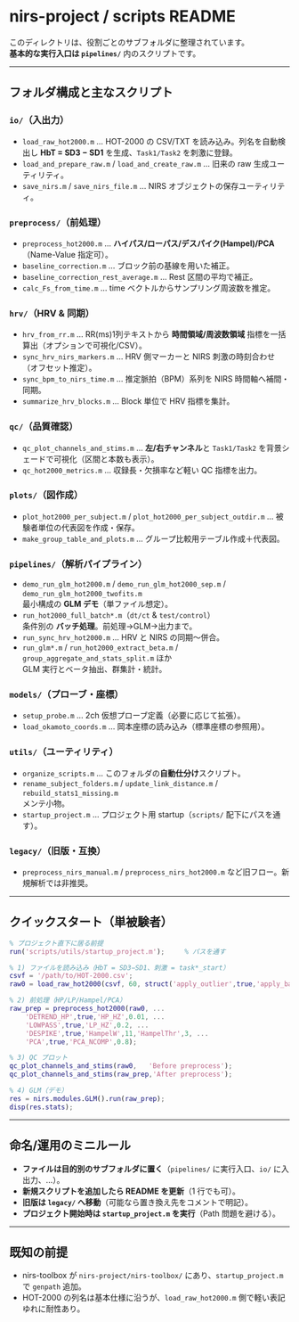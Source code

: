 # nirs-project / scripts README

このディレクトリは、役割ごとのサブフォルダに整理されています。  
**基本的な実行入口は `pipelines/`** 内のスクリプトです。

---

## フォルダ構成と主なスクリプト

### `io/`（入出力）
- `load_raw_hot2000.m` … HOT-2000 の CSV/TXT を読み込み。列名を自動検出し **HbT = SD3 − SD1** を生成、`Task1/Task2` を刺激に登録。
- `load_and_prepare_raw.m` / `load_and_create_raw.m` … 旧来の raw 生成ユーティリティ。
- `save_nirs.m` / `save_nirs_file.m` … NIRS オブジェクトの保存ユーティリティ。

### `preprocess/`（前処理）
- `preprocess_hot2000.m` … **ハイパス/ローパス/デスパイク(Hampel)/PCA**（Name-Value 指定可）。
- `baseline_correction.m` … ブロック前の基線を用いた補正。
- `baseline_correction_rest_average.m` … Rest 区間の平均で補正。
- `calc_Fs_from_time.m` … time ベクトルからサンプリング周波数を推定。

### `hrv/`（HRV & 同期）
- `hrv_from_rr.m` … RR(ms)1列テキストから **時間領域/周波数領域** 指標を一括算出（オプションで可視化/CSV）。
- `sync_hrv_nirs_markers.m` … HRV 側マーカーと NIRS 刺激の時刻合わせ（オフセット推定）。
- `sync_bpm_to_nirs_time.m` … 推定脈拍（BPM）系列を NIRS 時間軸へ補間・同期。
- `summarize_hrv_blocks.m` … Block 単位で HRV 指標を集計。

### `qc/`（品質確認）
- `qc_plot_channels_and_stims.m` … **左/右チャンネル**と `Task1/Task2` を背景シェードで可視化（区間と本数も表示）。
- `qc_hot2000_metrics.m` … 収録長・欠損率など軽い QC 指標を出力。

### `plots/`（図作成）
- `plot_hot2000_per_subject.m` / `plot_hot2000_per_subject_outdir.m` … 被験者単位の代表図を作成・保存。
- `make_group_table_and_plots.m` … グループ比較用テーブル作成＋代表図。

### `pipelines/`（解析パイプライン）
- `demo_run_glm_hot2000.m` / `demo_run_glm_hot2000_sep.m` / `demo_run_glm_hot2000_twofits.m`  
  最小構成の **GLM デモ**（単ファイル想定）。
- `run_hot2000_full_batch*.m`（`dt/ct` & `test/control`）  
  条件別の **バッチ処理**。前処理→GLM→出力まで。
- `run_sync_hrv_hot2000.m` … HRV と NIRS の同期〜併合。
- `run_glm*.m` / `run_hot2000_extract_beta.m` / `group_aggregate_and_stats_split.m` ほか  
  GLM 実行とベータ抽出、群集計・統計。

### `models/`（プローブ・座標）
- `setup_probe.m` … 2ch 仮想プローブ定義（必要に応じて拡張）。
- `load_okamoto_coords.m` … 岡本座標の読み込み（標準座標の参照用）。

### `utils/`（ユーティリティ）
- `organize_scripts.m` … このフォルダの**自動仕分け**スクリプト。
- `rename_subject_folders.m` / `update_link_distance.m` / `rebuild_stats1_missing.m`  
  メンテ小物。
- `startup_project.m` … プロジェクト用 startup（`scripts/` 配下にパスを通す）。

### `legacy/`（旧版・互換）
- `preprocess_nirs_manual.m` / `preprocess_nirs_hot2000.m` など旧フロー。新規解析では非推奨。

---

## クイックスタート（単被験者）

```matlab
% プロジェクト直下に居る前提
run('scripts/utils/startup_project.m');     % パスを通す

% 1) ファイルを読み込み（HbT = SD3−SD1、刺激 = task*_start）
csvf = '/path/to/HOT-2000.csv';
raw0 = load_raw_hot2000(csvf, 60, struct('apply_outlier',true,'apply_bandpass',false));

% 2) 前処理（HP/LP/Hampel/PCA）
raw_prep = preprocess_hot2000(raw0, ...
    'DETREND_HP',true,'HP_HZ',0.01, ...
    'LOWPASS',true,'LP_HZ',0.2, ...
    'DESPIKE',true,'HampelW',11,'HampelThr',3, ...
    'PCA',true,'PCA_NCOMP',0.8);

% 3) QC プロット
qc_plot_channels_and_stims(raw0,   'Before preprocess');
qc_plot_channels_and_stims(raw_prep,'After preprocess');

% 4) GLM（デモ）
res = nirs.modules.GLM().run(raw_prep);
disp(res.stats);
```

---

## 命名/運用のミニルール
- **ファイルは目的別のサブフォルダに置く**（`pipelines/` に実行入口、`io/` に入出力、…）。
- **新規スクリプトを追加したら README を更新**（1 行でも可）。
- **旧版は `legacy/` へ移動**（可能なら置き換え先をコメントで明記）。
- **プロジェクト開始時は `startup_project.m` を実行**（Path 問題を避ける）。

---

## 既知の前提
- nirs-toolbox が `nirs-project/nirs-toolbox/` にあり、`startup_project.m` で `genpath` 追加。
- HOT-2000 の列名は基本仕様に沿うが、`load_raw_hot2000.m` 側で軽い表記ゆれに耐性あり。

